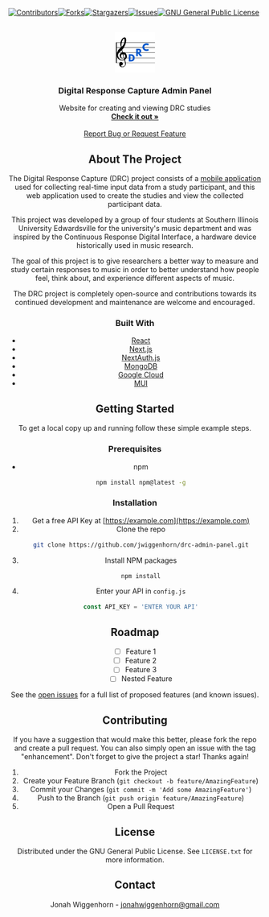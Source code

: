 [![Contributors][contributors-shield]][contributors-url][![Forks][forks-shield]][forks-url][![Stargazers][stars-shield]][stars-url][![Issues][issues-shield]][issues-url][![GNU General Public License][license-shield]][license-url]

<div align="center">
<br />
<div align="center">
  <a href="https://github.com/jwiggenhorn/drc-admin-panel">
    <img src="public/logo.png" alt="Logo" width="80" height="80">
  </a>
<h3 align="center">Digital Response Capture Admin Panel</h3>
  <p align="center">
    Website for creating and viewing DRC studies
    <br />
    <a href="https://drc-admin-panel.vercel.app/"><strong>Check it out »</strong></a>
    <br />
    <br />
    <a href="https://github.com/jwiggenhorn/drc-admin-panel/issues">Report Bug or Request Feature</a>
  </p>
</div>

## About The Project

The Digital Response Capture (DRC) project consists of a [mobile application](https://github.com/jwiggenhorn/drc-app) used for collecting real-time input data from a study participant, and this web application used to create the studies and view the collected participant data.

This project was developed by a group of four students at Southern Illinois University Edwardsville for the university's music department and was inspired by the Continuous Response Digital Interface, a hardware device historically used in music research.

The goal of this project is to give researchers a better way to measure and study certain responses to music in order to better understand how people feel, think about, and experience different aspects of music.

The DRC project is completely open-source and contributions towards its continued development and maintenance are welcome and encouraged.

### Built With

- [React](https://reactjs.org/)
- [Next.js](https://nextjs.org/)
- [NextAuth.js](https://next-auth.js.org/)
- [MongoDB](https://www.mongodb.com/)
- [Google Cloud](https://cloud.google.com/)
- [MUI](https://mui.com/)

## Getting Started

To get a local copy up and running follow these simple example steps.

### Prerequisites

- npm
  ```sh
  npm install npm@latest -g
  ```

### Installation

1. Get a free API Key at [https://example.com](https://example.com)
2. Clone the repo
   ```sh
   git clone https://github.com/jwiggenhorn/drc-admin-panel.git
   ```
3. Install NPM packages
   ```sh
   npm install
   ```
4. Enter your API in `config.js`
   ```js
   const API_KEY = 'ENTER YOUR API'
   ```

## Roadmap

- [ ] Feature 1
- [ ] Feature 2
- [ ] Feature 3
  - [ ] Nested Feature

See the [open issues](https://github.com/jwiggenhorn/drc-admin-panel/issues) for a full list of proposed features (and known issues).

## Contributing

If you have a suggestion that would make this better, please fork the repo and create a pull request. You can also simply open an issue with the tag "enhancement".
Don't forget to give the project a star! Thanks again!

1. Fork the Project
2. Create your Feature Branch (`git checkout -b feature/AmazingFeature`)
3. Commit your Changes (`git commit -m 'Add some AmazingFeature'`)
4. Push to the Branch (`git push origin feature/AmazingFeature`)
5. Open a Pull Request

## License

Distributed under the GNU General Public License. See `LICENSE.txt` for more information.

## Contact

Jonah Wiggenhorn - jonahwiggenhorn@gmail.com

<!-- MARKDOWN LINKS & IMAGES -->
<!-- https://www.markdownguide.org/basic-syntax/#reference-style-links -->

[contributors-shield]: https://img.shields.io/github/contributors/jwiggenhorn/drc-admin-panel.svg?style=for-the-badge
[contributors-url]: https://github.com/jwiggenhorn/drc-admin-panel/graphs/contributors
[forks-shield]: https://img.shields.io/github/forks/jwiggenhorn/drc-admin-panel.svg?style=for-the-badge
[forks-url]: https://github.com/jwiggenhorn/drc-admin-panel/network/members
[stars-shield]: https://img.shields.io/github/stars/jwiggenhorn/drc-admin-panel.svg?style=for-the-badge
[stars-url]: https://github.com/jwiggenhorn/drc-admin-panel/stargazers
[issues-shield]: https://img.shields.io/github/issues/jwiggenhorn/drc-admin-panel.svg?style=for-the-badge
[issues-url]: https://github.com/jwiggenhorn/drc-admin-panel/issues
[license-shield]: https://img.shields.io/github/license/jwiggenhorn/drc-admin-panel.svg?style=for-the-badge
[license-url]: https://github.com/jwiggenhorn/drc-admin-panel/blob/master/LICENSE.txt
